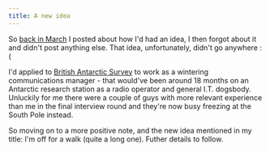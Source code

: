 ```yaml
---
title: A new idea
---
```

So [back in March](/blog/2015/ive-had-an-idea/) I posted about how I'd had an idea, 
I then forgot about it and didn't post anything else. That idea, unfortunately, didn't go anywhere :( 

I'd applied to [British Antarctic Survey](https://www.bas.ac.uk/) 
to work as a wintering communications manager - that would've been around 18 months on an Antarctic research station
as a radio operator and general I.T. dogsbody. Unluckily for me there were a couple of guys with more relevant experience than
me in the final interview round and they're now busy freezing at the South Pole instead.

So moving on to a more positive note, and the new idea mentioned in my title: 
I'm off for a walk (quite a long one). Futher details to follow.
